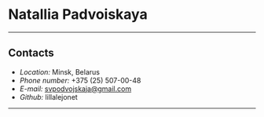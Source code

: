# **Natallia Padvoiskaya**
***
## Contacts
- *Location:* Minsk, Belarus
- *Phone number:* +375 (25) 507-00-48
- *E-mail:* svpodvojskaja@gmail.com
- *Github:* lillalejonet
***

